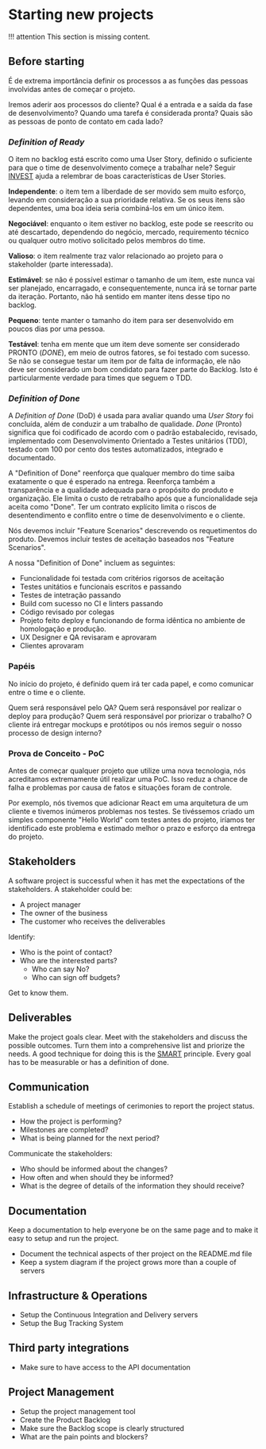 # Starting new projects

!!! attention
    This section is missing content.

## Before starting

É de extrema importância definir os processos a as funções das pessoas involvidas antes de começar o projeto.

Iremos aderir aos processos do cliente? Qual é a entrada e a saída da fase de desenvolvimento? Quando uma tarefa é considerada pronta? Quais são as pessoas de ponto de contato em cada lado?

### _Definition of Ready_

O item no backlog está escrito como uma User Story, definido o suficiente para que o time de desenvolvimento começe a trabalhar nele? Seguir [INVEST](https://www.agilealliance.org/glossary/invest) ajuda a relembrar de boas características de User Stories.

**Independente**: o item tem a liberdade de ser movido sem muito esforço, levando em consideração a sua prioridade relativa. Se os seus itens são dependentes, uma boa ideia seria combiná-los em um único item.

**Negociável**: enquanto o item estiver no backlog, este pode se reescrito ou até descartado, dependendo do negócio, mercado, requiremento técnico ou qualquer outro motivo solicitado pelos membros do time.

**Valioso**: o item realmente traz valor relacionado ao projeto para o stakeholder (parte interessada).

**Estimável**: se não é possível estimar o tamanho de um item, este nunca vai ser planejado, encarragado, e consequentemente, nunca irá se tornar parte da iteração. Portanto, não há sentido em manter itens desse tipo no backlog.

**Pequeno**: tente manter o tamanho do item para ser desenvolvido em poucos dias por uma pessoa.

**Testável**: tenha em mente que um item deve somente ser considerado PRONTO (_DONE_), em meio de outros fatores, se foi testado com sucesso. Se não se consegue testar um item por de falta de informação, ele não deve ser considerado um bom condidato para fazer parte do Backlog. Isto é particularmente verdade para times que seguem o TDD.

### _Definition of Done_

A _Definition of Done_ (DoD) é usada para avaliar quando uma _User Story_ foi concluída, além de conduzir a um trabalho de qualidade. _Done_ (Pronto) significa que foi codificado de acordo com o padrão estabalecido, revisado, implementado com Desenvolvimento Orientado a Testes unitários (TDD), testado com 100 por cento dos testes automatizados, integrado e documentado.

A "Definition of Done" reenforça que qualquer membro do time saiba exatamente o que é esperado na entrega. Reenforça também a transparência e a qualidade adequada para o propósito do produto e organização. Ele limita o custo de retrabalho após que a funcionalidade seja aceita como "Done". Ter um contrato explícito limita o riscos de desentendimento e conflito entre o time de desenvolvimento e o cliente.

Nós devemos incluir "Feature Scenarios" descrevendo os requetimentos do produto. Devemos incluir testes de aceitação baseados nos "Feature Scenarios".

A nossa "Definition of Done" incluem as seguintes:

* Funcionalidade foi testada com critérios rigorsos de aceitação
* Testes unitátios e funcionais escritos e passando
* Testes de intetração passando
* Build com sucesso no CI e linters passando
* Código revisado por colegas
* Projeto feito deploy e funcionando de forma idêntica no ambiente de homologação e produção.
* UX Designer e QA revisaram e aprovaram
* Clientes aprovaram

### Papéis

No início do projeto, é definido quem irá ter cada papel, e como comunicar entre o time e o cliente.

Quem será responsável pelo QA? Quem será responsável por realizar o deploy para produção? Quem será responsável por priorizar o trabalho? O cliente irá entregar mockups e protótipos ou nós iremos seguir o nosso processo de design interno?

### Prova de Conceito - PoC

Antes de começar qualquer projeto que utilize uma nova tecnologia, nós acreditamos extremamente útil realizar uma PoC. Isso reduz a chance de falha e problemas por causa de fatos e situações foram de controle.

Por exemplo, nós tivemos que adicionar React em uma arquitetura de um cliente e tivemos inúmeros problemas nos testes. Se tivéssemos criado um simples componente "Hello World" com testes antes do projeto, iríamos ter identificado este problema e estimado melhor o prazo e esforço da entrega do projeto.

## Stakeholders

A software project is successful when it has met the expectations of the stakeholders. A stakeholder could be:

- A project manager
- The owner of the business
- The customer who receives the deliverables

Identify:

- Who is the point of contact?
- Who are the interested parts?
  - Who can say No?
  - Who can sign off budgets?

Get to know them.

## Deliverables

Make the project goals clear. Meet with the stakeholders and discuss the possible outcomes. Turn them into a comprehensive list and priorize the needs. A good technique for doing this is the [SMART](https://en.wikipedia.org/wiki/SMART_criteria) principle. Every goal has to be measurable or has a definition of done.

## Communication

Establish a schedule of meetings of cerimonies to report the project status.

- How the project is performing?
- Milestones are completed?
- What is being planned for the next period?

Communicate the stakeholders:

- Who should be informed about the changes?
- How often and when should they be informed?
- What is the degree of details of the information they should receive?

## Documentation

Keep a documentation to help everyone be on the same page and to make it easy to setup and run the project.

- Document the technical aspects of ther project on the README.md file
- Keep a system diagram if the project grows more than a couple of servers

## Infrastructure & Operations

- Setup the Continuous Integration and Delivery servers
- Setup the Bug Tracking System

## Third party integrations

- Make sure to have access to the API documentation

## Project Management

- Setup the project management tool
- Create the Product Backlog
- Make sure the Backlog scope is clearly structured
- What are the pain points and blockers?
